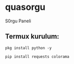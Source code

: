 # quasorgu

S0rgu Paneli

## Termux kurulum:
``
pkg install python -y
``
```
pip install requests colorama
